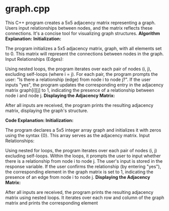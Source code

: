 # graph.cpp
This C++ program creates a 5x5 adjacency matrix representing a graph. Users input relationships between nodes, and the matrix reflects these connections. It's a concise tool for visualizing graph structures.
**Algorithm Explanation:**
**Initialization:**

The program initializes a 5x5 adjacency matrix, graph, with all elements set to 0. This matrix will represent the connections between nodes in the graph.
Input Relationships (Edges):

Using nested loops, the program iterates over each pair of nodes (i, j), excluding self-loops (where i = j).
For each pair, the program prompts the user: "Is there a relationship (edge) from node i to node j?".
If the user inputs "yes", the program updates the corresponding entry in the adjacency matrix graph[i][j] to 1, indicating the presence of a relationship between node i and node j.
**Displaying the Adjacency Matrix:**

After all inputs are received, the program prints the resulting adjacency matrix, displaying the graph's structure.

**Code Explanation:
Initialization:**

The program declares a 5x5 integer array graph and initializes it with zeros using the syntax {0}. This array serves as the adjacency matrix.
Input Relationships:

Using nested for loops, the program iterates over each pair of nodes (i, j) excluding self-loops.
Within the loops, it prompts the user to input whether there is a relationship from node i to node j. The user's input is stored in the response variable.
If the user confirms the relationship (by entering "yes"), the corresponding element in the graph matrix is set to 1, indicating the presence of an edge from node i to node j.
**Displaying the Adjacency Matrix:**

After all inputs are received, the program prints the resulting adjacency matrix using nested loops.
It iterates over each row and column of the graph matrix and prints the corresponding element

